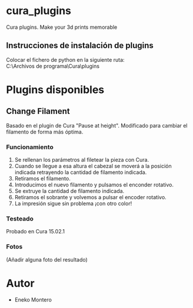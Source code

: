 ﻿# cura_plugins
Cura plugins. Make your 3d prints memorable

## Instrucciones de instalación de plugins
Colocar el fichero de python en la siguiente ruta:  
C:\Archivos de programa\Cura\plugins

# Plugins disponibles

## Change Filament
Basado en el plugin de Cura "Pause at height". Modificado para cambiar el filamento de forma más óptima.

### Funcionamiento
 1. Se rellenan los parámetros al filetear la pieza con Cura.
 2. Cuando se llegue a esa altura el cabezal se moverá a la posición indicada retrayendo la cantidad de filamento indicada.
 3. Retiramos el filamento.
 4. Introducimos el nuevo filamento y pulsamos el enconder rotativo.
 5. Se extruye la cantidad de filamento indicada.
 6. Retiramos el sobrante y volvemos a pulsar el encoder rotativo.
 7. La impresión sigue sin problema ¡con otro color!
 
### Testeado
Probado en Cura 15.02.1

### Fotos
(Añadir alguna foto del resultado)

# Autor
 - Eneko Montero
